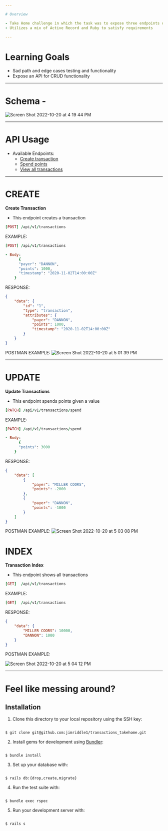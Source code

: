 ```yaml
---

# Overview

- Take Home challenge in which the task was to expose three endpoints of a transaction database
- Utilizes a mix of Active Record and Ruby to satisfy requirements

---
```


# Learning Goals

- Sad path and edge cases testing and functionality
- Expose an API for CRUD functionality

---

# Schema - 

![Screen Shot 2022-10-20 at 4 19 44 PM](https://user-images.githubusercontent.com/99755958/197061503-33b20267-849c-494b-a17f-fd89e185f4eb.png)

---

# API Usage

- Available Endpoints:
  - [Create transaction](#CREATE)
  - [Spend points](#UPDATE)
  - [View all transactions](#INDEX)

---

# CREATE


**Create Transaction**

- This endpoint creates a transaction 
	

``` ruby
[POST] /api/v1/transactions

```

 EXAMPLE:

``` ruby 
[POST] /api/v1/transactions

- Body:
	  {
      "payer": "DANNON",
      "points": 1000,
      "timestamp": "2020-11-02T14:00:00Z"
    }

```

RESPONSE:

```json
{
	"data": {
		"id": "1",
		"type": "transaction",
		"attributes": {
			"payer": "DANNON",
			"points": 1000,
			"timestamp": "2020-11-02T14:00:00Z"
		}
	}
}
```

POSTMAN EXAMPLE: 
![Screen Shot 2022-10-20 at 5 01 39 PM](https://user-images.githubusercontent.com/99755958/197067292-cb1695b9-6c19-4de5-ac0f-9fd16030823b.png)

---

# UPDATE


**Update Transactions**

- This endpoint spends points given a value
	

``` ruby
[PATCH] /api/v1/transactions/spend

```

 EXAMPLE:

``` ruby 
[PATCH] /api/v1/transactions/spend

- Body:
	  {
      "points": 3000
    }

```

RESPONSE:

```json
{
	"data": [
		{
			"payer": "MILLER COORS",
			"points": -2000
		},
		{
			"payer": "DANNON",
			"points": -1000
		}
	]
}
```

POSTMAN EXAMPLE: 
![Screen Shot 2022-10-20 at 5 03 08 PM](https://user-images.githubusercontent.com/99755958/197067801-9571d2fa-1ddb-43a3-af1a-b9008f2aae05.png)


# INDEX


**Transaction Index**

- This endpoint shows all transactions
	

``` ruby
[GET]  /api/v1/transactions

```

 EXAMPLE:

``` ruby 
[GET]  /api/v1/transactions

```

RESPONSE:

```json
{
	"data": {
		"MILLER COORS": 10000,
		"DANNON": 1000
	}
}
```

POSTMAN EXAMPLE: 

![Screen Shot 2022-10-20 at 5 04 12 PM](https://user-images.githubusercontent.com/99755958/197067871-598edb16-224b-4d0d-85d4-f6fa7092e039.png)

---


# Feel like messing around?


## Installation

1. Clone this directory to your local repository using the SSH key:

```

$ git clone git@github.com:jimriddle1/transactions_takehome.git

```

  

2. Install gems for development using [Bundler](https://bundler.io/guides/using_bundler_in_applications.html#getting-started---installing-bundler-and-bundle-init):

```

$ bundle install

```

  

3. Set up your database with:

```

$ rails db:{drop,create,migrate}

```

  

4. Run the test suite with:

```

$ bundle exec rspec

```

  

5. Run your development server with:

```

$ rails s

```
